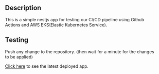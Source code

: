 ## Description

This is a simple nestjs app for testing our CI/CD pipeline using Github Actions and AWS EKS(Elastic Kubernetes Service).

## Testing

Push any change to the repository. (then wait for a minute for the changes to be applied)

[Click here](https://u7d8zs57h0.execute-api.ca-central-1.amazonaws.com/) to see the latest deployed app.
